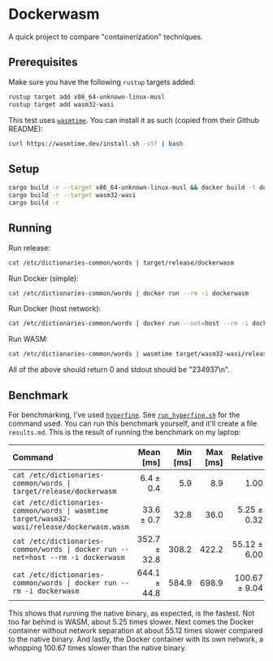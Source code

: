 # Dockerwasm

A quick project to compare "containerization" techniques.

## Prerequisites

Make sure you have the following `rustup` targets added:

```bash
rustup target add x86_64-unknown-linux-musl
rustup target add wasm32-wasi
```

This test uses [`wasmtime`](https://github.com/bytecodealliance/wasmtime). You can install it as such (copied from their Github README):

```bash
curl https://wasmtime.dev/install.sh -sSf | bash
```

## Setup

```bash
cargo build -r --target x86_64-unknown-linux-musl && docker build -t dockerwasm .
cargo build -r --target wasm32-wasi
cargo build -r
```

## Running

Run release:

```bash
cat /etc/dictionaries-common/words | target/release/dockerwasm
```

Run Docker (simple):

```bash
cat /etc/dictionaries-common/words | docker run --rm -i dockerwasm
```

Run Docker (host network):

```bash
cat /etc/dictionaries-common/words | docker run --net=host --rm -i dockerwasm
```

Run WASM:

```bash
cat /etc/dictionaries-common/words | wasmtime target/wasm32-wasi/release/dockerwasm.wasm
```

All of the above should return 0 and stdout should be "234937\n".

## Benchmark

For benchmarking, I've used [`hyperfine`](https://github.com/sharkdp/hyperfine). See [`run_hyperfine.sh`](run_hyperfine.sh) for the command used. You can run this benchmark yourself, and it'll create a file `results.md`. This is the result of running the benchmark on my laptop:

| Command | Mean [ms] | Min [ms] | Max [ms] | Relative |
|:---|---:|---:|---:|---:|
| `cat /etc/dictionaries-common/words \| target/release/dockerwasm` | 6.4 ± 0.4 | 5.9 | 8.9 | 1.00 |
| `cat /etc/dictionaries-common/words \| wasmtime target/wasm32-wasi/release/dockerwasm.wasm` | 33.6 ± 0.7 | 32.8 | 36.0 | 5.25 ± 0.32 |
| `cat /etc/dictionaries-common/words \| docker run --net=host --rm -i dockerwasm` | 352.7 ± 32.8 | 308.2 | 422.2 | 55.12 ± 6.00 |
| `cat /etc/dictionaries-common/words \| docker run --rm -i dockerwasm` | 644.1 ± 44.8 | 584.9 | 698.9 | 100.67 ± 9.04 |

This shows that running the native binary, as expected, is the fastest. Not too far behind is WASM, about 5.25 times slower. Next comes the Docker container without network separation at about 55.12 times slower compared to the native binary. And lastly, the Docker container with its own network, a whopping 100.67 times slower than the native binary.
